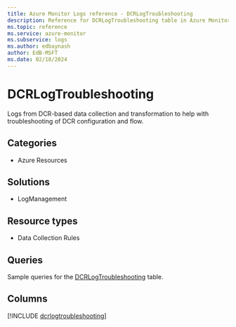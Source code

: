 ```yaml
---
title: Azure Monitor Logs reference - DCRLogTroubleshooting
description: Reference for DCRLogTroubleshooting table in Azure Monitor Logs.
ms.topic: reference
ms.service: azure-monitor
ms.subservice: logs
ms.author: edbaynash
author: EdB-MSFT
ms.date: 02/18/2024
---
```


# DCRLogTroubleshooting

Logs from DCR-based data collection and transformation to help with troubleshooting of DCR configuration and flow.


## Categories

- Azure Resources

## Solutions

- LogManagement

## Resource types

- Data Collection Rules

## Queries

 Sample queries for the [DCRLogTroubleshooting](../queries/dcrlogtroubleshooting.md) table.


## Columns
  
[!INCLUDE [dcrlogtroubleshooting](.././tables/includes/dcrlogtroubleshooting-include.md)]

